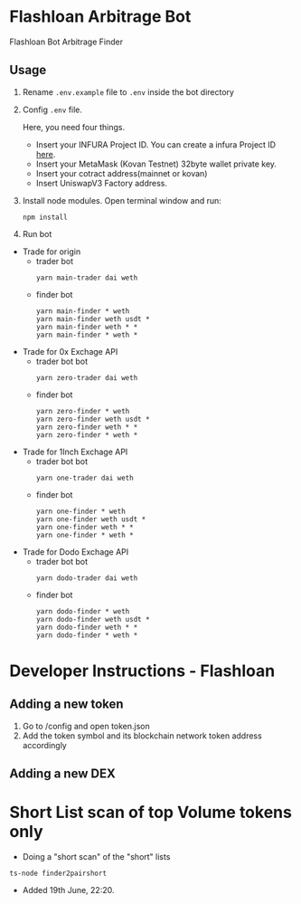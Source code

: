 # Flashloan Arbitrage Bot
Flashloan Bot Arbitrage Finder

## Usage

1. Rename `.env.example` file to `.env` inside the bot directory
 
2. Config `.env` file. 

    Here, you need four things. 
    * Insert your INFURA Project ID. You can create a infura Project ID [here](https://infura.io). 
    * Insert your MetaMask (Kovan Testnet) 32byte wallet private key.
    * Insert your cotract address(mainnet or kovan)
    * Insert UniswapV3 Factory address. 

3. Install node modules. Open terminal window and run:

    ```
    npm install
    ```

4. Run bot

- Trade for origin 
    * trader bot
        ```
        yarn main-trader dai weth
        ```
    * finder bot
        ```
        yarn main-finder * weth
        yarn main-finder weth usdt *
        yarn main-finder weth * *
        yarn main-finder * weth *
        ```
- Trade for 0x Exchage API
    * trader bot bot
        ```
        yarn zero-trader dai weth
        ```
    * finder bot
        ```
        yarn zero-finder * weth
        yarn zero-finder weth usdt *
        yarn zero-finder weth * *
        yarn zero-finder * weth *
        ```
- Trade for 1Inch Exchage API
    * trader bot bot
        ```
        yarn one-trader dai weth
        ```
    * finder bot
        ```
        yarn one-finder * weth
        yarn one-finder weth usdt *
        yarn one-finder weth * *
        yarn one-finder * weth *
        ```
- Trade for Dodo Exchage API
    * trader bot bot
        ```
        yarn dodo-trader dai weth
        ```
    * finder bot
        ```
        yarn dodo-finder * weth
        yarn dodo-finder weth usdt *
        yarn dodo-finder weth * *
        yarn dodo-finder * weth *
        ```


# Developer Instructions - Flashloan

## Adding a new token 
1. Go to /config and open token.json
2. Add the token symbol and its blockchain network token address accordingly 


## Adding a new DEX



# Short List scan of top Volume tokens only

- Doing a "short scan" of the "short" lists

```
ts-node finder2pairshort
```

- Added 19th June, 22:20.